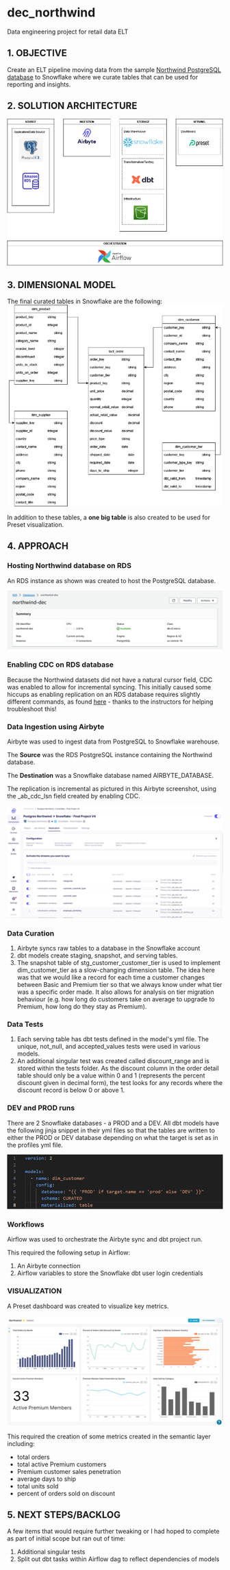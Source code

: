 # dec_northwind
Data engineering project for retail data ELT

## 1. OBJECTIVE
Create an ELT pipeline moving data from the sample <a href="https://www.postgresqltutorial.com/postgresql-getting-started/postgresql-sample-database">Northwind PostgreSQL database</a> to Snowflake where we curate tables that can be used for reporting and insights.

## 2. SOLUTION ARCHITECTURE
![plot](./readme_images/dec_northwind_solution_architecture.png)

## 3. DIMENSIONAL MODEL
The final curated tables in Snowflake are the following:
![plot](./readme_images/dec_northwind_erd.png)

In addition to these tables, a **one big table** is also created to be used for Preset visualization.

## 4. APPROACH
### Hosting Northwind database on RDS
An RDS instance as shown was created to host the PostgreSQL database.

![plot](./readme_images/dec_northwind_rds.png)

### Enabling CDC on RDS database
Because the Northwind datasets did not have a natural cursor field, CDC was enabled to allow for incremental syncing. This initially caused some hiccups as enabling replication on an RDS database requires slightly different commands, as found <a href="https://stackoverflow.com/questions/61912680/postgres-aws-rds-failed-to-create-replication-users">here</a> - thanks to the instructors for helping troubleshoot this!

### Data Ingestion using Airbyte
Airbyte was used to ingest data from PostgreSQL to Snowflake warehouse.

The **Source** was the RDS PostgreSQL instance containing the Northwind database.

The **Destination** was a Snowflake database named AIRBYTE_DATABASE. 

The replication is incremental as pictured in this Airbyte screenshot, using the _ab_cdc_lsn field created by enabling CDC.

![plot](./readme_images/dec_northwind_airbyte.png)

### Data Curation
1. Airbyte syncs raw tables to a database in the Snowflake account
2. dbt models create staging, snapshot, and serving tables. 
3. The snapshot table of stg_customer_customer_tier is used to implement dim_customer_tier as a slow-changing dimension table. The idea here was that we would like a record for each time a customer changes between Basic and Premium tier so that we always know under what tier was a specific order made. It also allows for analysis on tier migration behaviour (e.g. how long do customers take on average to upgrade to Premium, how long do they stay as Premium).

### Data Tests
1. Each serving table has dbt tests defined in the model's yml file. The unique, not_null, and accepted_values tests were used in various models.
2. An additional singular test was created called discount_range and is stored within the tests folder. As the discount column in the order detail table should only be a value within 0 and 1 (represents the percent discount given in decimal form), the test looks for any records where the discount record is below 0 or above 1.

### DEV and PROD runs
There are 2 Snowflake databases - a PROD and a DEV. All dbt models have the following jinja snippet in their yml files so that the tables are written to either the PROD or DEV database depending on what the target is set as in the profiles yml file.

![plot](./readme_images/dec_northwind_dev_prod.png)

### Workflows
Airflow was used to orchestrate the Airbyte sync and dbt project run.

This required the following setup in Airflow:
1. An Airbyte connection
2. Airflow variables to store the Snowflake dbt user login credentials


### VISUALIZATION
A Preset dashboard was created to visualize key metrics. 

![plot](./readme_images/dec_northwind_preset.png)

This required the creation of some metrics created in the semantic layer including: 
- total orders
- total active Premium customers
- Premium customer sales penetration
- average days to ship
- total units sold
- percent of orders sold on discount

## 5. NEXT STEPS/BACKLOG
A few items that would require further tweaking or I had hoped to complete as part of initial scope but ran out of time:
1. Additional singular tests
2. Split out dbt tasks within Airflow dag to reflect dependencies of models

